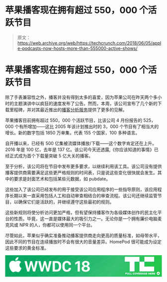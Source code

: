 # 苹果播客现在拥有超过 550，000 个活跃节目 

> 原文：<https://web.archive.org/web/https://techcrunch.com/2018/06/05/apple-podcasts-now-hosts-more-than-555000-active-shows/>

# 苹果播客现在拥有超过 550，000 个活跃节目

除了手表兼容性之外，播客并没有得到太多的喜爱，因为苹果公司在昨天两个多小时的主题演讲中以疯狂的速度发布了公告。然而，本周，该公司宣布了几个新的下载里程碑，并对其最近推出的[播客分析服务](https://web.archive.org/web/20221205113321/https://techcrunch.com/2017/12/14/apple-launches-its-podcast-analytics-service-into-beta/)提供了更多的见解。

苹果播客目前拥有超过 550，000 个活跃节目，比该公司 4 月份报告的 525，000 个有所增加——这比 2005 年该计划推出时的 3，000 个节目有了相当大的增长。新的数字包括 1850 万单集，代表 155 个国家，100 多种语言。

自开播以来，已经有 500 亿集被流媒体播放/下载——这个数字肯定还在上升。2016 年是 100 亿，去年是 137 亿。该公司今天还透露,《你应该知道的事情》已经正式成为首个下载量突破 5 亿大关的播客。

至于分析，该公司将在节目中发布更多要求，以继续利用该工具。该公司没有提供播客提供商需要满足这些更严格规则的时间表，只是说这些变化很快就会发生。其中的要求是封面艺术和包括某些元数据，如 pubdate。

这些加入了该公司已经发布的用于接受该公司应用程序的一些指导原则，该应用程序长期以来一直采用包括人工和自动审查相结合的审查流程。该公司还继续监管节目，以确保它们是活跃的，并继续遵守这些最初的规则。

这些新规则将使分析访问更加严格，但有望保持播客作为各级媒体创作的民主化平台的性质。毕竟，这一直是媒体最大的吸引力之一。无论你是一个拥有廉价电脑麦克风或 NPR 的人，你都可以使用同一个平台。

尽管如此，苹果似乎确实准备推动播客提供商走向更高的质量标准，如母带水平，因此不同的节目在连续播放时不会有很大的音量差异。HomePod 很可能成为设定这些要求的黄金标准。

[![](img/bacd6ef9155d4a60e9e0022c6badacab.png)](https://web.archive.org/web/20221205113321/https://techcrunch.com/tag/wwdc-2018/)